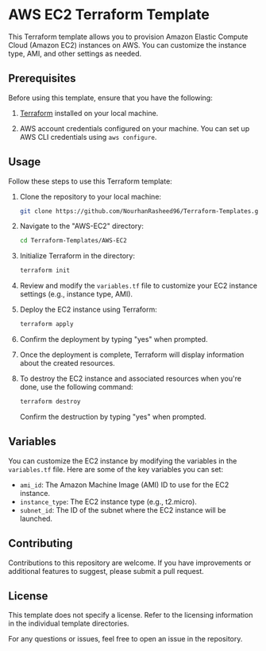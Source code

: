 # AWS EC2 Terraform Template

This Terraform template allows you to provision Amazon Elastic Compute Cloud (Amazon EC2) instances on AWS. You can customize the instance type, AMI, and other settings as needed.

## Prerequisites

Before using this template, ensure that you have the following:

1. [Terraform](https://learn.hashicorp.com/tutorials/terraform/install-cli) installed on your local machine.

2. AWS account credentials configured on your machine. You can set up AWS CLI credentials using `aws configure`.

## Usage

Follow these steps to use this Terraform template:

1. Clone the repository to your local machine:

   ```bash
   git clone https://github.com/NourhanRasheed96/Terraform-Templates.git
   ```

2. Navigate to the "AWS-EC2" directory:

   ```bash
   cd Terraform-Templates/AWS-EC2
   ```

3. Initialize Terraform in the directory:

   ```bash
   terraform init
   ```

4. Review and modify the `variables.tf` file to customize your EC2 instance settings (e.g., instance type, AMI).

5. Deploy the EC2 instance using Terraform:

   ```bash
   terraform apply
   ```

6. Confirm the deployment by typing "yes" when prompted.

7. Once the deployment is complete, Terraform will display information about the created resources.

8. To destroy the EC2 instance and associated resources when you're done, use the following command:

   ```bash
   terraform destroy
   ```

   Confirm the destruction by typing "yes" when prompted.

## Variables

You can customize the EC2 instance by modifying the variables in the `variables.tf` file. Here are some of the key variables you can set:

- `ami_id`: The Amazon Machine Image (AMI) ID to use for the EC2 instance.
- `instance_type`: The EC2 instance type (e.g., t2.micro).
- `subnet_id`: The ID of the subnet where the EC2 instance will be launched.

## Contributing

Contributions to this repository are welcome. If you have improvements or additional features to suggest, please submit a pull request.

## License

This template does not specify a license. Refer to the licensing information in the individual template directories.

For any questions or issues, feel free to open an issue in the repository.
